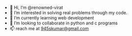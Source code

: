 - 👋 Hi, I’m @renowned-virat
- 👀 I’m interested in solving real problems through my code.
- 🌱 I’m currently learning web development
- 💞️ I’m looking to collaborate in python and c programs
- 📫 reach me at 945skumar@gmail.com

<!---
renowned-virat/renowned-virat is a ✨ special ✨ repository because its `README.md` (this file) appears on your GitHub profile.
You can click the Preview link to take a look at your changes.
--->
